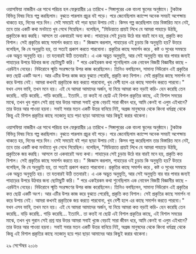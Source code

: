 ওয়াসফিয়া নাজরীন এর সাথে পরিচয় হল ফেব্রুয়ারীর ১৪ তারিখে - সিঙ্গাপুরের এক বাংলা স্কুলের অনুষ্ঠানে। টুকটাক বিভিন্ন বিষয় নিয়ে গল্প করছিলাম। বুঝতে পারলাম প্রচুর বই পড়ে। পরে জেনেছিলাম ক‍্যাম্পে অনেক সময়ই অপেক্ষায় থাকতে হয়, দিনের পরে দিন। সেই সময়েই বই পড়া ছাড়া উপায় নেই। কিসব গল্প করেছিলাম তার বিস্তারিত মনে নেই, তবে তার একটি কথা মনটাতে খুব গেথে গিয়েছিল। বলেছিল, "মিডিয়াতে প্রায়ই লিখে যে আমরা পাহাড়ে উঠছি, প্রকৃতিকে জয় করছি। আসলে তা একবারেই অন‍্য কথা। পাহাড়ের সেই চুড়ায় উঠে বার বারই মনে হয়, প্রকৃতি কত্ত বিশাল। সেই প্রকৃতির কাছে সমার্পন করতে হয়। " জিজ্ঞাস করলাম, পাহাড়ের ওই চুড়ায় কি অনুভূতি হয়? উত্তরে বলেছিল, কি যে অনুভুতি হয়, তা সত‍্যই প্রকাশ করতে পারবোনা। প্রকৃতির কাছে সমার্পন করে , কষ্ট ও সুখের সমন্বয়ে এক অদ্ভুত অনুভূতি হয়। তা যতবারই উঠি ততবারই। এ এক অদ্ভুত অনুভূতি, আর সেই অনুভূতি বার বার পাবার জন‍্যই পাহাড়ের উপরে উঠবার জন‍্য ছোটাছুটি করি। " পরে একইরকম কথা শুনেছিলাম এক নোবেল বিজয়ী বিজ্ঞানীর কাছে - এরউইন নেহের। নিউরোনে স্মৃতি সংরক্ষণের উপর কাজ করেছিলেন। তিনিও বলছিলেন, সামান‍্য নিউরোন এই প্রকৃতির কত্ত ছোট্ট একটি অংশ। আর এটির উপর কাজ করে বুঝতে পেরেছি, প্রকৃতি কত্ত বিশাল। সেই প্রকৃতির কাছে সমার্পন না করে উপায় নেই। আমরা কখনই প্রকৃতিকে জয় করতে পারবোনা, খুব বেশী হলে এর কাছে সমার্পন করতে পারবো।" যখন এসব ভাবি, তখন মনে হয়। এই যে আমরা আমাদের অর্জন, যা নিয়ে আমরা কত্ত বড়াই করি- হেন করেছি তেন করেছি.. বাড়ি করেছি.. গাড়ি করেছি... ইত‍্যাদি.. তা কত্তই না ছোট্ট এই বিশাল প্রকৃতির কাছে, এই বিশাল সময়ের মাঝে, তখন খুব পুরান সেই প্রশ্ন যার উত্তর আমরা সবাই খুজে বেড়াই সারা জীবন ধরে, আমি কেনই বা এলুম এইখানে? তার উত্তর আর পাওয়া হয়না। সবাই সবার মতন একটি উত্তর বানিয়ে নিই, অগ্রজ মানুষদের থেকে কিংবা ধর্মগ্রন্থ থেকে কিন্তু এই বিশাল প্রকৃতির কাছে নতজানু হয়ে পড়া ছাড়া আমাদের আর কিছুই করার থাকেনা।

ওয়াসফিয়া নাজরীন এর সাথে পরিচয় হল ফেব্রুয়ারীর ১৪ তারিখে - সিঙ্গাপুরের এক বাংলা স্কুলের অনুষ্ঠানে। টুকটাক বিভিন্ন বিষয় নিয়ে গল্প করছিলাম। বুঝতে পারলাম প্রচুর বই পড়ে। পরে জেনেছিলাম ক‍্যাম্পে অনেক সময়ই অপেক্ষায় থাকতে হয়, দিনের পরে দিন। সেই সময়েই বই পড়া ছাড়া উপায় নেই। কিসব গল্প করেছিলাম তার বিস্তারিত মনে নেই, তবে তার একটি কথা মনটাতে খুব গেথে গিয়েছিল। বলেছিল, "মিডিয়াতে প্রায়ই লিখে যে আমরা পাহাড়ে উঠছি, প্রকৃতিকে জয় করছি। আসলে তা একবারেই অন‍্য কথা। পাহাড়ের সেই চুড়ায় উঠে বার বারই মনে হয়, প্রকৃতি কত্ত বিশাল। সেই প্রকৃতির কাছে সমার্পন করতে হয়। " জিজ্ঞাস করলাম, পাহাড়ের ওই চুড়ায় কি অনুভূতি হয়? উত্তরে বলেছিল, কি যে অনুভুতি হয়, তা সত‍্যই প্রকাশ করতে পারবোনা। প্রকৃতির কাছে সমার্পন করে , কষ্ট ও সুখের সমন্বয়ে এক অদ্ভুত অনুভূতি হয়। তা যতবারই উঠি ততবারই। এ এক অদ্ভুত অনুভূতি, আর সেই অনুভূতি বার বার পাবার জন‍্যই পাহাড়ের উপরে উঠবার জন‍্য ছোটাছুটি করি। " পরে একইরকম কথা শুনেছিলাম এক নোবেল বিজয়ী বিজ্ঞানীর কাছে - এরউইন নেহের। নিউরোনে স্মৃতি সংরক্ষণের উপর কাজ করেছিলেন। তিনিও বলছিলেন, সামান‍্য নিউরোন এই প্রকৃতির কত্ত ছোট্ট একটি অংশ। আর এটির উপর কাজ করে বুঝতে পেরেছি, প্রকৃতি কত্ত বিশাল। সেই প্রকৃতির কাছে সমার্পন না করে উপায় নেই। আমরা কখনই প্রকৃতিকে জয় করতে পারবোনা, খুব বেশী হলে এর কাছে সমার্পন করতে পারবো।" যখন এসব ভাবি, তখন মনে হয়। এই যে আমরা আমাদের অর্জন, যা নিয়ে আমরা কত্ত বড়াই করি- হেন করেছি তেন করেছি.. বাড়ি করেছি.. গাড়ি করেছি... ইত‍্যাদি.. তা কত্তই না ছোট্ট এই বিশাল প্রকৃতির কাছে, এই বিশাল সময়ের মাঝে, তখন খুব পুরান সেই প্রশ্ন যার উত্তর আমরা সবাই খুজে বেড়াই সারা জীবন ধরে, আমি কেনই বা এলুম এইখানে? তার উত্তর আর পাওয়া হয়না। সবাই সবার মতন একটি উত্তর বানিয়ে নিই, অগ্রজ মানুষদের থেকে কিংবা ধর্মগ্রন্থ থেকে কিন্তু এই বিশাল প্রকৃতির কাছে নতজানু হয়ে পড়া ছাড়া আমাদের আর কিছুই করার থাকেনা।

২৯ সেপ্টেম্বর ২০১৬
